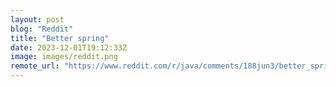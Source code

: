 ```yaml
---
layout: post
blog: "Reddit"
title: "Better spring"
date: 2023-12-01T19:12:33Z
image: images/reddit.png
remote_url: "https://www.reddit.com/r/java/comments/188jun3/better_spring/"
---
```

